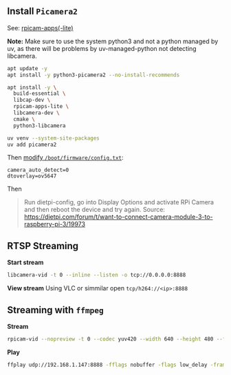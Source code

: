 ## Install `Picamera2`

See: [rpicam-apps(-lite)](https://www.raspberrypi.com/documentation/computers/camera_software.html#install-libcamera-and-rpicam-apps)

**Note:** Make sure to use the system python3 and not a python managed by uv, as there will be problems by uv-managed-python not detecting libcamera.

```bash
apt update -y
apt install -y python3-picamera2 --no-install-recommends

apt install -y \
  build-essential \
  libcap-dev \
  rpicam-apps-lite \
  libcamera-dev \
  cmake \
  python3-libcamera

uv venv --system-site-packages
uv add picamera2
```

Then [modify `/boot/firmware/config.txt`](https://www.waveshare.com/wiki/RPi_Camera_(H)): 
```
camera_auto_detect=0
dtoverlay=ov5647
```

Then

> Run dietpi-config, go into Display Options and activate RPi Camera and then reboot the device and try again.
Source: https://dietpi.com/forum/t/want-to-connect-camera-module-3-to-raspberry-pi-3/19973


## RTSP Streaming

**Start stream**
```bash
libcamera-vid -t 0 --inline --listen -o tcp://0.0.0.0:8888
```

**View stream**
Using VLC or simmilar open `tcp/h264://<ip>:8888` 

## Streaming with `ffmpeg`

**Stream**
```bash
rpicam-vid --nopreview -t 0 --codec yuv420 --width 640 --height 480 --framerate 30 -o - | ffmpeg -f rawvideo -pix_fmt yuv420p -s 640x480 -r 30 -i - -c:v h264_v4l2m2m -b:v 90k -f mpegts -fflags nobuffer -analyzeduration 0 -probesize 32 udp://192.168.1.146:8888
```

**Play**
```bash
ffplay udp://192.168.1.147:8888 -fflags nobuffer -flags low_delay -framedrop
```
